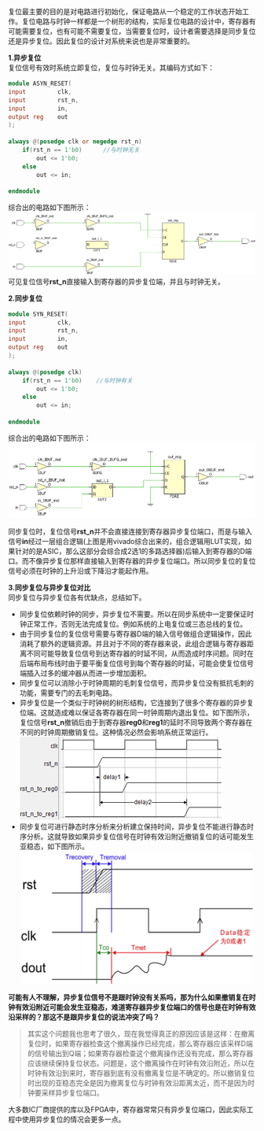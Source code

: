 
复位最主要的目的是对电路进行初始化，保证电路从一个稳定的工作状态开始工作。复位电路与时钟一样都是一个树形的结构，实际复位电路的设计中，寄存器有可能需要复位，也有可能不需要复位，当需要复位时，设计者需要选择是同步复位还是异步复位。因此复位的设计对系统来说也是非常重要的。

**1.异步复位**  
复位信号有效时系统立即复位，复位与时钟无关。其编码方式如下：
```verilog
module ASYN_RESET(
input         clk,
input         rst_n,
input         in,
output reg    out
);

always @(posedge clk or negedge rst_n)
	if(rst_n == 1'b0)      //与时钟无关
		out <= 1'b0;
    else
		out <= in;

endmodule
```
综合出的电路如下图所示：   
![异步复位](https://raw.githubusercontent.com/zhxiaoq9/WeChat/master/ClassicalCircuitDesign_RESET/images/asyn_reset.PNG "异步复位")     
可见复位信号**rst_n**直接输入到寄存器的异步复位端，并且与时钟无关。

**2.同步复位**  
```verilog
module SYN_RESET(
input         clk,
input         rst_n,
input         in,
output reg    out
);

always @(posedge clk)
	if(rst_n == 1'b0)    //与时钟有关
		out <= 1'b0;
    else
		out <= in;

endmodule

```
综合出的电路如下图所示：   
![同步复位](https://raw.githubusercontent.com/zhxiaoq9/WeChat/master/ClassicalCircuitDesign_RESET/images/syn_reset.PNG "同步复位")    

同步复位时，复位信号**rst_n**并不会直接连接到寄存器异步复位端口，而是与输入信号**in**经过一层组合逻辑(上图是用vivado综合出来的，组合逻辑用LUT实现，如果针对的是ASIC，那么这部分会综合成2选1的多路选择器)后输入到寄存器的D端口。而不像异步复位那样直接输入到寄存器的异步复位端口。所以同步复位的复位信号必须在时钟的上升沿或下降沿才能起作用。


**3.同步复位与异步复位对比**  
同步复位与异步复位各有优缺点，总结如下。

* 同步复位依赖时钟的同步，异步复位不需要。所以在同步系统中一定要保证时钟正常工作，否则无法完成复位。例如系统的上电复位或三态总线的复位。  
* 由于同步复位的复位信号需要与寄存器D端的输入信号做组合逻辑操作，因此消耗了额外的逻辑资源。并且对于不同的寄存器来说，此组合逻辑与寄存器距离不同可能导致复位信号到达寄存器的时延不同，从而造成时序问题。同时在后端布局布线时由于要平衡复位信号到每个寄存器的时延，可能会使复位信号端插入过多的缓冲器从而进一步增加面积。
* 同步复位可以消除小于时钟周期的毛刺复位信号，而异步复位没有抵抗毛刺的功能，需要专门的去毛刺电路。
* 异步复位是一个类似于时钟树的树形结构，它连接到了很多个寄存器的异步复位端。这就造成难以保证各寄存器在同一时钟周期内退出复位。如下图所示，复位信号**rst_n**撤销后由于到寄存器**reg0**和**reg1**的延时不同导致两个寄存器在不同的时钟周期撤销复位。这种情况必然会影响系统正常运行。   
![撤销复位](https://raw.githubusercontent.com/zhxiaoq9/WeChat/master/ClassicalCircuitDesign_RESET/images/timing.PNG "撤销复位")    
* 同步复位可进行静态时序分析来分析建立保持时间，异步复位不能进行静态时序分析。这就导致如果异步复位信号在时钟有效沿附近撤销复位的话可能发生亚稳态，如下图所示。   
![撤销复位发生亚稳态](https://raw.githubusercontent.com/zhxiaoq9/WeChat/master/ClassicalCircuitDesign_RESET/images/metastable.PNG "撤销复位发生亚稳态")   

**可能有人不理解，异步复位信号不是跟时钟没有关系吗，那为什么如果撤销复在时钟有效沿附近可能会发生亚稳态，难道寄存器异步复位端口的信号也是在时钟有效沿采样的？那这不是跟异步复位的说法冲突了吗？**    
>其实这个问题我也思考了很久，现在我觉得真正的原因应该是这样：在撤离复位时，如果寄存器检查这个撤离操作已经完成，那么寄存器应该采样D端的信号输出到Q端；如果寄存器检查这个撤离操作还没有完成，那么寄存器应该继续保持复位状态。问题是，这个撤离操作在时钟有效沿附近，所以在时钟有效沿到来时，寄存器到底有没有撤离复位是不确定的。所以撤销复位时出现的亚稳态完全是因为撤离复位与时钟有效沿距离太近，而不是因为时钟要采样异步复位端口。


大多数IC厂商提供的库以及FPGA中，寄存器常常只有异步复位端口，因此实际工程中使用异步复位的情况会更多一点。